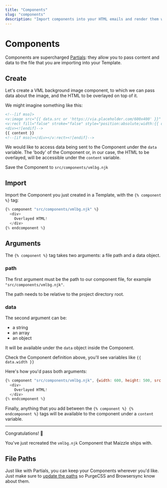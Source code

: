```yaml
---
title: "Components"
slug: "components"
description: "Import components into your HTML emails and render them with custom slot content and data"
---
```


# Components

Components are supercharged [Partials](/docs/partials/): they allow you to pass content and data to the file that you are importing into your Template.

## Create

Let's create a VML background image component, to which we can pass data about the image, and the HTML to be overlayed on top of it.

We might imagine something like this:

```html
<!--[if mso]>
<v:image src="{{ data.src or 'https://via.placeholder.com/600x400' }}" xmlns:v="urn:schemas-microsoft-com:vml" style="width:{{ data.width or 600 }}px;height:{{ data.height or 400 }}px;" />
<v:rect fill="false" stroke="false" style="position:absolute;width:{{ data.width or 600 }}px;height:{{ data.height or 400 }}px;">
<div><![endif]-->
{{ content }}
<!--[if mso]></div></v:rect><![endif]-->
```

We would like to access data being sent to the Component under the `data` variable. 
The 'body' of the Component or, in our case, the HTML to be overlayed, will be accessible under the `content` variable.

Save the Component to `src/components/vmlbg.njk`

## Import

Import the Component you just created in a Template, with the `{% component %}` tag:

```js
{% component "src/components/vmlbg.njk" %}
  <div>
    Overlayed HTML!
  </div>
{% endcomponent %}
```

## Arguments

The `{% component %}` tag takes two arguments: a file path and a data object.

### path

The first argument must be the path to our component file, for example `"src/components/vmlbg.njk"`.

The path needs to be relative to the project directory root.

### data

The second argument can be:

- a string
- an array
- an object

It will be available under the `data` object inside the Component. 

Check the Component definition above, you'll see variables like `{{ data.width }}`

Here's how you'd pass both arguments:

```js
{% component "src/components/vmlbg.njk", {width: 600, height: 500, src: 'some/image/path.jpg'} %}
  <div>
    Overlayed HTML!
  </div>
{% endcomponent %}
```

Finally, anything that you add between the `{% component %} {% endcomponent %}` tags will be available to the component under a `content` variable.

---

Congratulations! 🎉

You've just recreated the `vmlbg.njk` Component that Maizzle ships with.

## File Paths

Just like with Partials, you can keep your Components wherever you'd like. Just make sure to [update the paths](/docs/partials/#paths) so PurgeCSS and Browsersync know about them.
